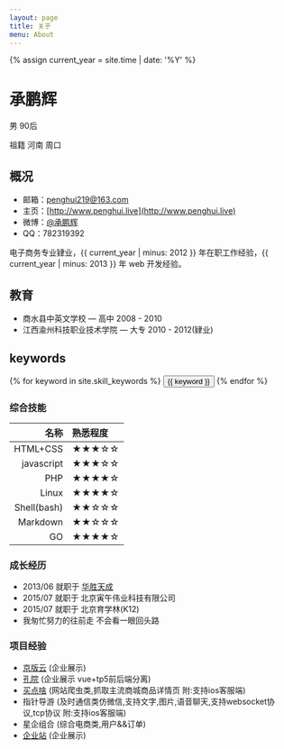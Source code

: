 ```yaml
---
layout: page
title: 关于
menu: About
---
```

{% assign current_year = site.time | date: '%Y' %}

承鹏辉
===
男 90后

祖籍 河南 周口

## 概况

- 邮箱：penghui219@163.com
- 主页：[http://www.penghui.live](http://www.penghui.live)
- 微博：[@承鹏辉](http://weibo.com/peen219)
- QQ：782319392

电子商务专业肄业，{{ current_year | minus: 2012 }} 年在职工作经验，{{ current_year | minus: 2013 }} 年 web 开发经验。

## 教育

- 商水县中英文学校  — 高中 2008 - 2010
- 江西渝州科技职业技术学院 — 大专 2010 - 2012(肄业)

## keywords
<div class="btn-inline">
{% for keyword in site.skill_keywords %} <button class="btn btn-outline" type="button">{{ keyword }}</button> {% endfor %}
</div>

### 综合技能

| 名称 | 熟悉程度
|--:|:--|
| HTML+CSS | ★★★☆☆ |
| javascript | ★★★☆☆ |
| PHP | ★★★★☆ |
| Linux | ★★★★☆ |
| Shell(bash) | ★★☆☆☆ |
| Markdown | ★★☆☆☆ |
| GO | ★★★★☆ |



### 成长经历
* 2013/06 就职于 [华胜天成](http://www.teamsun.com.cn/)
* 2015/07 就职于 北京寅午伟业科技有限公司
* 2015/07 就职于 北京育学林(K12)
* 我匆忙努力的往前走 不会看一眼回头路

### 项目经验
* <a href='http://www.jingbanyun.com'>京版云</a> (企业展示)
* <a href='http://admin.cicu.chinesecio.com'>孔院</a> (企业展示 vue+tp5前后端分离)
* <a href='http://maidian3.youyoule.com/'>买点啥</a> (网站爬虫类,抓取主流商城商品详情页   附:支持ios客服端)
* 指针导游 (及时通信类仿微信,支持文字,图片,语音聊天,支持websocket协议,tcp协议 附:支持ios客服端)
* 星企组合 (综合电商类,用户&&订单)
* <a href='http://www.bjxgmh.com'>企业站</a> (企业展示)

